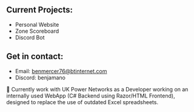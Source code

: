 ## Current Projects:

* Personal Website
* Zone Scoreboard
* Discord Bot

## Get in contact:

+ Email: benmercer76@btinternet.com
+ Discord: benjamano

💼 Currently work with UK Power Networks as a Developer working on an internally used WebApp (C# Backend using Razor/HTML Frontend), designed to replace the use of outdated Excel spreadsheets.

<!--
**benjamano/benjamano** is a ✨ _special_ ✨ repository because its `README.md` (this file) appears on your GitHub profile.

Here are some ideas to get you started:

- 🔭 I’m currently working on ...
- 🌱 I’m currently learning ...
- 👯 I’m looking to collaborate on ...
- 🤔 I’m looking for help with ...
- 💬 Ask me about ...
- 📫 How to reach me: ...
- 😄 Pronouns: ...
- ⚡ Fun fact: ...
-->
